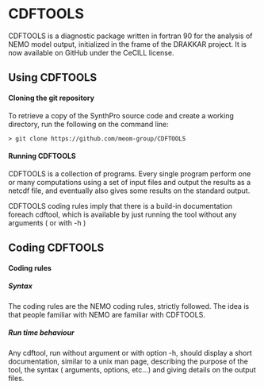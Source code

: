 # CDFTOOLS
  CDFTOOLS is a diagnostic package written in fortran 90 for the analysis of NEMO model output, initialized in  the frame of the DRAKKAR project. It is now available on GitHub under the CeCILL license.

## Using CDFTOOLS

#### Cloning the git repository
To retrieve a copy of the SynthPro source code and create a working directory, run the following on the command line: 

```> git clone https://github.com/meom-group/CDFTOOLS```


#### Running CDFTOOLS
CDFTOOLS is a collection of programs. Every single program perform one or many computations using a set of input files and output the results as a netcdf file, and eventually also gives some results on the standard output. 

CDFTOOLS coding rules imply that there is a build-in documentation foreach cdftool, which is available by just running the tool without any arguments ( or with -h )

## Coding CDFTOOLS
#### Coding rules
##### Syntax
The coding rules are the NEMO coding rules, strictly followed. The idea is that people familiar with NEMO are familiar with CDFTOOLS.
##### Run time behaviour
Any cdftool, run without argument or with option -h, should display a short documentation, similar to a unix man page, describing the purpose of the tool, the syntax ( arguments,  options, etc...) and giving details on the output files.

